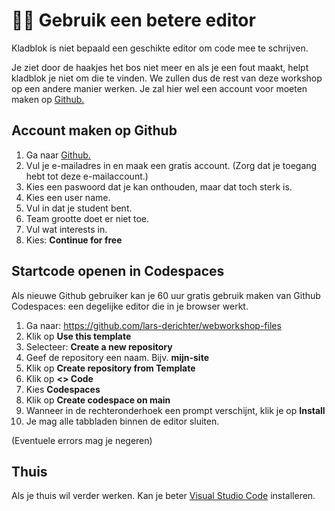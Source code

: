 # 👩‍💻 Gebruik een betere editor

Kladblok is niet bepaald een geschikte editor om code mee te schrijven.

Je ziet door de haakjes het bos niet meer en als je een fout maakt, helpt kladblok je niet om die te vinden. We zullen dus de rest van deze workshop op een andere manier werken. Je zal hier wel een account voor moeten maken op [Github.](https://github.com/)

## Account maken op Github

1. Ga naar [Github.](https://github.com/)
2. Vul je e-mailadres in en maak een gratis account. (Zorg dat je toegang hebt tot deze e-mailaccount.)
3. Kies een paswoord dat je kan onthouden, maar dat toch sterk is.
4. Kies een user name.
5. Vul in dat je student bent.
6. Team grootte doet er niet toe.
7. Vul wat interests in.
8. Kies: **Continue for free**

## Startcode openen in Codespaces

Als nieuwe Github gebruiker kan je 60 uur gratis gebruik maken van Github Codespaces: een degelijke editor die in je browser werkt.

1. Ga naar: https://github.com/lars-derichter/webworkshop-files
2. Klik op **Use this template**
3. Selecteer: **Create a new repository**
4. Geef de repository een naam. Bijv. **mijn-site**
5. Klik op **Create repository from Template**
6. Klik op **<> Code**
7. Kies **Codespaces**
8. Klik op **Create codespace on main**
9. Wanneer in de rechteronderhoek een prompt verschijnt, klik je op **Install**
10. Je mag alle tabbladen binnen de editor sluiten.

(Eventuele errors mag je negeren)

## Thuis

Als je thuis wil verder werken. Kan je beter [Visual Studio Code](https://code.visualstudio.com/) installeren.
